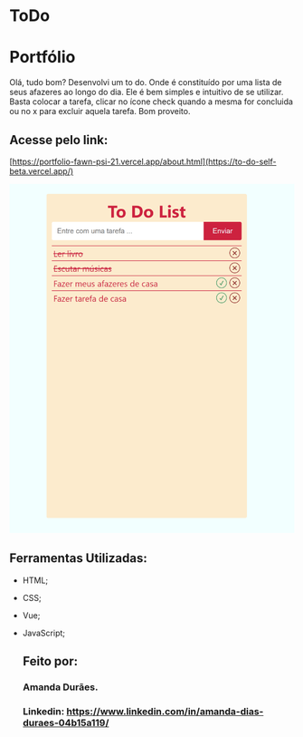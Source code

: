 ﻿# ToDo
# Portfólio
Olá, tudo bom?
Desenvolvi um to do. Onde é constituído por uma lista de seus afazeres ao longo do dia. Ele é bem simples e intuitivo de se utilizar. Basta colocar a tarefa, clicar no ícone check quando a mesma for concluida ou no x para excluir aquela tarefa. Bom proveito.

## Acesse pelo link: 
[https://portfolio-fawn-psi-21.vercel.app/about.html](https://to-do-self-beta.vercel.app/)

![Alt text](image.png)

## Ferramentas Utilizadas:

* HTML;
* CSS;
* Vue;
* JavaScript;

  ## Feito por:
  ### Amanda Durães.

  ### Linkedin: https://www.linkedin.com/in/amanda-dias-duraes-04b15a119/


